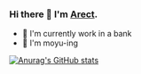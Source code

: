 ### Hi there 👋 I'm [Arect](https://www.kanofans.com).

- 🔭 I'm currently work in a bank
- 🧾 I'm moyu-ing

[![Anurag's GitHub stats](https://github-readme-stats.vercel.app/api?username=arect&show_icons=true)](https://github.com/anuraghazra/github-readme-stats)
